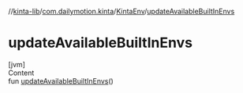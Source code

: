//[kinta-lib](../../../index.md)/[com.dailymotion.kinta](../index.md)/[KintaEnv](index.md)/[updateAvailableBuiltInEnvs](update-available-built-in-envs.md)



# updateAvailableBuiltInEnvs  
[jvm]  
Content  
fun [updateAvailableBuiltInEnvs](update-available-built-in-envs.md)()  




